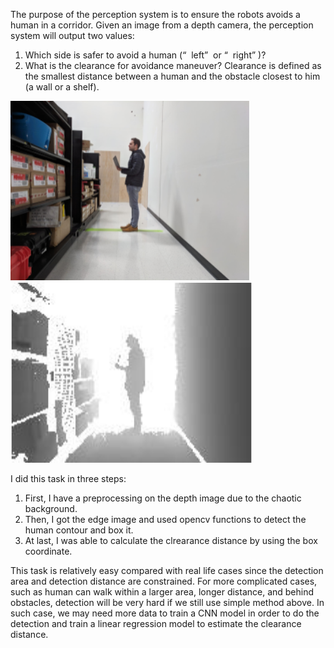 

The purpose of the perception system is to ensure the robots avoids a human in a corridor. Given an image from a depth camera, the perception system will output two values: 

1) Which side is safer to avoid a human (“ ​ left” ​  or “ ​ right” ​ )? 
2) What is the clearance for avoidance maneuver? Clearance is defined as the smallest distance between a human and the obstacle closest to him (a wall or a shelf).

![RGB image](./rgb.png)![depth image](./depth.png)

I did this task in three steps:

1. First, I have a preprocessing on the depth image due to the chaotic background.
2. Then, I got the edge image and used opencv functions to detect the human contour and box it.
3. At last, I was able to calculate the clrearance distance by using the box coordinate.

This task is relatively easy compared with real life cases since the detection area and detection distance are constrained. For more complicated cases, such as human can walk within a larger area, longer distance, and behind obstacles, detection will be very hard if we still use simple method above. In such case, we may need more data to train a CNN model in order to do the detection and train a linear regression model to estimate the clearance distance.
